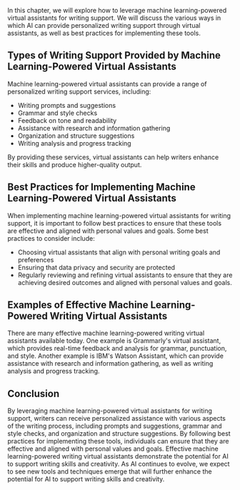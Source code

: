 
In this chapter, we will explore how to leverage machine learning-powered virtual assistants for writing support. We will discuss the various ways in which AI can provide personalized writing support through virtual assistants, as well as best practices for implementing these tools.

Types of Writing Support Provided by Machine Learning-Powered Virtual Assistants
--------------------------------------------------------------------------------

Machine learning-powered virtual assistants can provide a range of personalized writing support services, including:

* Writing prompts and suggestions
* Grammar and style checks
* Feedback on tone and readability
* Assistance with research and information gathering
* Organization and structure suggestions
* Writing analysis and progress tracking

By providing these services, virtual assistants can help writers enhance their skills and produce higher-quality output.

Best Practices for Implementing Machine Learning-Powered Virtual Assistants
---------------------------------------------------------------------------

When implementing machine learning-powered virtual assistants for writing support, it is important to follow best practices to ensure that these tools are effective and aligned with personal values and goals. Some best practices to consider include:

* Choosing virtual assistants that align with personal writing goals and preferences
* Ensuring that data privacy and security are protected
* Regularly reviewing and refining virtual assistants to ensure that they are achieving desired outcomes and aligned with personal values and goals.

Examples of Effective Machine Learning-Powered Writing Virtual Assistants
-------------------------------------------------------------------------

There are many effective machine learning-powered writing virtual assistants available today. One example is Grammarly's virtual assistant, which provides real-time feedback and analysis for grammar, punctuation, and style. Another example is IBM's Watson Assistant, which can provide assistance with research and information gathering, as well as writing analysis and progress tracking.

Conclusion
----------

By leveraging machine learning-powered virtual assistants for writing support, writers can receive personalized assistance with various aspects of the writing process, including prompts and suggestions, grammar and style checks, and organization and structure suggestions. By following best practices for implementing these tools, individuals can ensure that they are effective and aligned with personal values and goals. Effective machine learning-powered writing virtual assistants demonstrate the potential for AI to support writing skills and creativity. As AI continues to evolve, we expect to see new tools and techniques emerge that will further enhance the potential for AI to support writing skills and creativity.
